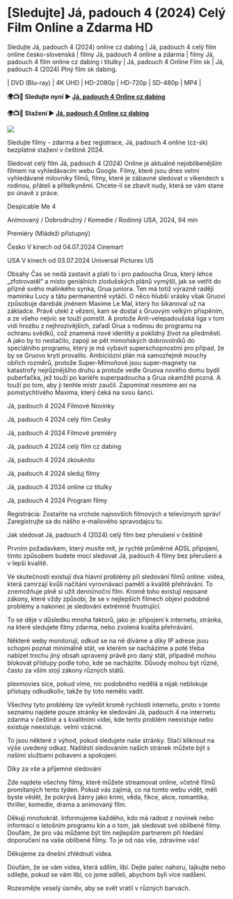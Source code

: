 # [Sledujte] Já, padouch 4 (2024) Celý Film Online a Zdarma HD

Sledujte Já, padouch 4 (2024) online cz dabing | Já, padouch 4 celý film online česko-slovenská | filmy Já, padouch 4 online a zdarma | filmy Já, padouch 4 film online cz dabing i titulky | Já, padouch 4 Online Film sk | Já, padouch 4 (2024) Plný film sk dabing.

| DVD (Blu-ray) | 4K UHD | HD-2080p | HD-720p | SD-480p | MP4 |

**🌍📺📱 Sledujte nyní ▶️ [Já, padouch 4 Online cz dabing](https://plexmovies.org/cs/movie/519182)**

**🌍📺📱 Stažení ▶️ [Já, padouch 4 Online cz dabing](https://plexmovies.org/cs/movie/519182)**

<img src="https://image.tmdb.org/t/p/original/5g2n3ilC8DpYv4diJeuQ1vKG2Kb.jpg" />

Sledujte filmy - zdarma a bez registrace, Já, padouch 4 online (cz-sk) bezplatné stažení v češtině 2024.

Sledovat celý film Já, padouch 4 (2024) Online je aktuálně nejoblíbenějším filmem na vyhledávacím webu Google. Filmy, které jsou dnes velmi vyhledávané milovníky filmů, filmy, které je zábavné sledovat o víkendech s rodinou, přáteli a přítelkyněmi. Chcete-li se zbavit nudy, která se vám stane po únavě z práce.

Despicable Me 4

Animovaný / Dobrodružný / Komedie / Rodinný
USA, 2024, 94 min

Premiéry (Mládeži přístupný)

Česko V kinech od 04.07.2024 Cinemart

USA V kinech od 03.07.2024 Universal Pictures US

Obsahy
Čas se nedá zastavit a platí to i pro padoucha Grua, který lehce „zfotrovatěl“ a místo geniálních zlodušských plánů vymýšlí, jak se vetřít do přízně svého malinkého synka, Grua juniora. Ten má totiž výrazně raději maminku Lucy a tátu permanentně vytáčí. O něco hlubší vrásky však Gruovi způsobuje darebák jménem Maxime Le Mal, který ho šikanoval už na základce. Právě utekl z vězení, kam se dostal s Gruovým velkým přispěním, a ze všeho nejvíc se touží pomstít. A protože Anti-velepadoušská liga v tom vidí hrozbu z nejhrozivějších, zařadí Grua s rodinou do programu na ochranu svědků, což znamená nové identity a poklidný život na předměstí. A jako by to nestačilo, zapojí se pět mimoňských dobrovolníků do speciálního programu, který je má vybavit superschopnostmi pro případ, že by se Gruovo krytí provalilo. Ambiciózní plán má samozřejmě mouchy obřích rozměrů, protože Super-Mimoňové jsou super-magnety na katastrofy nejrůznějšího druhu a protože vedle Gruova nového domu bydlí puberťačka, jež touží po kariéře superpadoucha a Grua okamžitě pozná. A touží po tom, aby ji tenhle mistr zaučil. Zapomínat nesmíme ani na pomstychtivého Maxima, který čeká na svou šanci. 

Já, padouch 4 2024 Filmové Novinky

Já, padouch 4 2024 celý film Cesky

Já, padouch 4 2024 Filmové premiéry

Já, padouch 4 2024 celý film cz dabing

Já, padouch 4 2024 zkouknito

Já, padouch 4 2024 sleduj filmy

Já, padouch 4 2024 online cz titulky

Já, padouch 4 2024 Program filmy

Registrácia: Zostaňte na vrchole najnovších filmových a televíznych správ! Zaregistrujte sa do nášho e-mailového spravodajcu tu.

Jak sledovat Já, padouch 4 (2024) celý film bez přerušení v češtině

Prvním požadavkem, který musíte mít, je rychlé průměrné ADSL připojení, tímto způsobem budete moci sledovat Já, padouch 4 filmy bez přerušení a v lepší kvalitě.

Ve skutečnosti existují dva hlavní problémy při sledování filmů online: videa, která zamrzají kvůli načítání vyrovnávací paměti a kvalitě přehrávání. To znemožňuje plně si užít denní/noční film. Kromě toho existují nepsané zákony, které vždy způsobí, že se v nejlepších filmech objeví podobné problémy a nakonec je sledování extrémně frustrující.

To se děje v důsledku mnoha faktorů, jako je: připojení k internetu, stránka, na které sledujete filmy zdarma, nebo zvolená kvalita přehrávání.

Některé weby monitorují, odkud se na ně díváme a díky IP adrese jsou schopni poznat minimálně stát, ve kterém se nacházíme a poté třeba nabízet trochu jiný obsah upravený právě pro daný stát, případně mohou blokovat přístupy podle toho, kde se nacházíte. Důvody mohou být různé, často za vším stojí zákony různých států.

plexmovies sice, pokud víme, nic podobného nedělá a nijak neblokuje přístupy odkudkoliv, takže by toto nemělo vadit.

Všechny tyto problémy lze vyřešit kromě rychlosti internetu, proto v tomto seznamu najdete pouze stránky ke sledování Já, padouch 4 na internetu zdarma v češtině a s kvalitními videi, kde tento problém neexistuje nebo existuje neexistuje. velmi vzácné.

To jsou některé z výhod, pokud sledujete naše stránky. Stačí kliknout na výše uvedený odkaz. Naštěstí sledováním našich stránek můžete být s našimi službami pobaveni a spokojeni.

Díky za vše a příjemné sledování

Zde najdete všechny filmy, které můžete streamovat online, včetně filmů promítaných tento týden. Pokud vás zajímá, co na tomto webu vidět, měli byste vědět, že pokrývá žánry jako krimi, věda, fikce, akce, romantika, thriller, komedie, drama a animovaný film.

Děkuji mnohokrát. Informujeme každého, kdo má radost z novinek nebo informací o letošním programu kin a o tom, jak sledovat své oblíbené filmy. Doufám, že pro vás můžeme být tím nejlepším partnerem při hledání doporučení na vaše oblíbené filmy. To je od nás vše, zdravíme vás!

Děkujeme za dnešní zhlédnutí videa.

Doufám, že se vám videa, která sdílím, líbí. Dejte palec nahoru, lajkujte nebo sdílejte, pokud se vám líbí, co jsme sdíleli, abychom byli více nadšení.

Rozesmějte veselý úsměv, aby se svět vrátil v různých barvách.
